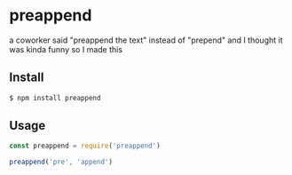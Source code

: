 # preappend
a coworker said "preappend the text" instead of "prepend" and I thought it was kinda funny so I made this

## Install

```bash
$ npm install preappend
```

## Usage

```js
const preappend = require('preappend')

preappend('pre', 'append')
